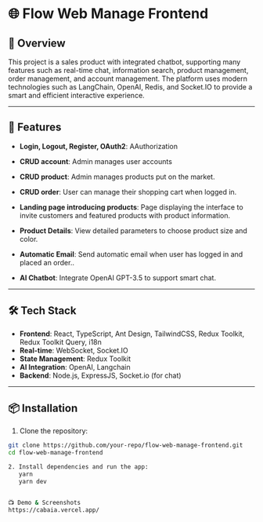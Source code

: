 # 🌐 Flow Web Manage Frontend

## 📘 Overview

This project is a sales product with integrated chatbot, supporting many features such as real-time chat, information search, product management, order management, and account management. The platform uses modern technologies such as LangChain, OpenAI, Redis, and Socket.IO to provide a smart and efficient interactive experience.

---

## 🚀 Features

- **Login, Logout, Register, OAuth2**: AAuthorization
- **CRUD account**: Admin manages user accounts
- **CRUD product**: Admin manages products put on the market.
- **CRUD order**: User can manage their shopping cart when logged in.
- **Landing page introducing products**: Page displaying the interface to invite customers and featured products with product information.
- **Product Details**: View detailed parameters to choose product size and color.

- **Automatic Email**: Send automatic email when user has logged in and placed an order..

- **AI Chatbot**: Integrate OpenAI GPT-3.5 to support smart chat.

---

## 🛠️ Tech Stack

- **Frontend**: React, TypeScript, Ant Design, TailwindCSS, Redux Toolkit, Redux Toolkit Query, i18n
- **Real-time**: WebSocket, Socket.IO
- **State Management**: Redux Toolkit
- **AI Integration**: OpenAI, Langchain
- **Backend**: Node.js, ExpressJS, Socket.io (for chat)

---

## 📦 Installation

1. Clone the repository:

```bash
git clone https://github.com/your-repo/flow-web-manage-frontend.git
cd flow-web-manage-frontend

2. Install dependencies and run the app:
   yarn
   yarn dev


📺 Demo & Screenshots
https://cabaia.vercel.app/
```
